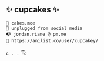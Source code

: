 ## ✨ cupcakes ✨
    🍒 cakes.moe
    🔌 unplugged from social media
    📭 jordan.riane @ pm.me
    🔮 https://anilist.co/user/cupcakey/
    
    ૮ ․ ․ ྀིა⠀

<!--
**cupcakes/cupcakes** is a ✨ _special_ ✨ repository because its `README.md` (this file) appears on your GitHub profile.

Here are some ideas to get you started:

- 🔭 I’m currently working on ...
- 🌱 I’m currently learning ...
- 👯 I’m looking to collaborate on ...
- 🤔 I’m looking for help with ...
- 💬 Ask me about ...
- 📫 How to reach me: ...
- 😄 Pronouns: ...
- ⚡ Fun fact: ...
-->
